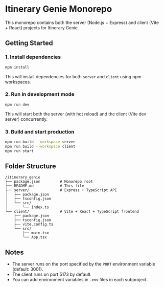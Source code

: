 # Itinerary Genie Monorepo

This monorepo contains both the server (Node.js + Express) and client (Vite + React) projects for Itinerary Genie.

## Getting Started

### 1. Install dependencies

```bash
npm install
```

This will install dependencies for both `server` and `client` using npm workspaces.

### 2. Run in development mode

```bash
npm run dev
```

This will start both the server (with hot reload) and the client (Vite dev server) concurrently.

### 3. Build and start production

```bash
npm run build --workspace server
npm run build --workspace client
npm run start
```

## Folder Structure

```
/itinerary_genie
├── package.json         # Monorepo root
├── README.md            # This file
├── server/              # Express + TypeScript API
│   ├── package.json
│   ├── tsconfig.json
│   └── src/
│       └── index.ts
└── client/              # Vite + React + TypeScript frontend
    ├── package.json
    ├── tsconfig.json
    ├── vite.config.ts
    └── src/
        ├── main.tsx
        └── App.tsx
```

## Notes
- The server runs on the port specified by the `PORT` environment variable (default: 3001).
- The client runs on port 5173 by default.
- You can add environment variables in `.env` files in each subproject.
